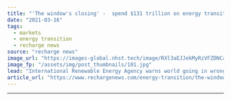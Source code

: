 ```yaml
---
title: "'The window's closing' -  spend $131 trillion on energy transition to hit Paris goals, says Irena chief"
date: "2021-03-16"
tags: 
  - markets
  - energy transition
  - recharge news
source: "recharge news"
image_url: "https://images-global.nhst.tech/image/RXl3aEJJekMyRzVFZDNCaXp4cGNNaVJiVUhOK2QyNXozQ3JQczhSUk14RT0=/nhst/binary/9137c6a90724177884bb3eedb3efa08b"
image_fp: "/assets/img/post_thumbnails/101.jpg"
lead: "International Renewable Energy Agency warns world going in wrong direction but 'narrow path' to 1.5 degrees still open"
article_url: "https://www.rechargenews.com/energy-transition/the-windows-closing-spend-131-trillion-on-energy-transition-to-hit-paris-goals-says-irena-chief/2-1-981115"
---
```


---

